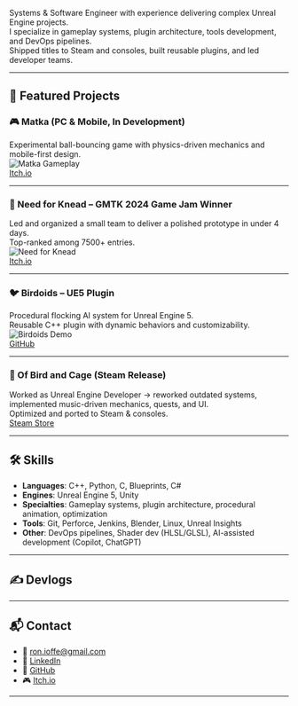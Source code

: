 
Systems & Software Engineer with experience delivering complex Unreal Engine projects.  
I specialize in gameplay systems, plugin architecture, tools development, and DevOps pipelines.  
Shipped titles to Steam and consoles, built reusable plugins, and led developer teams.  

---

## 🚀 Featured Projects

### 🎮 Matka (PC & Mobile, In Development)
Experimental ball-bouncing game with physics-driven mechanics and mobile-first design.  
![Matka Gameplay](assets/matka.gif)  
[Itch.io](https://flykiller13.itch.io/matka)

---

### 🥖 Need for Knead – GMTK 2024 Game Jam Winner
Led and organized a small team to deliver a polished prototype in under 4 days.  
Top-ranked among 7500+ entries.  
![Need for Knead](assets/needforknead.gif)  
[Itch.io](https://flykiller13.itch.io/need-for-knead)

---

### 🐦 Birdoids – UE5 Plugin
Procedural flocking AI system for Unreal Engine 5.  
Reusable C++ plugin with dynamic behaviors and customizability.  
![Birdoids Demo](assets/birdoids.gif)  
[GitHub](https://github.com/flykiller13/Birdoids)

---

### 🎼 Of Bird and Cage (Steam Release)
Worked as Unreal Engine Developer → reworked outdated systems, implemented music-driven mechanics, quests, and UI.  
Optimized and ported to Steam & consoles.  
[Steam Store](https://store.steampowered.com/app/523770/Of_Bird_and_Cage/)

---

## 🛠 Skills
- **Languages**: C++, Python, C, Blueprints, C#  
- **Engines**: Unreal Engine 5, Unity  
- **Specialties**: Gameplay systems, plugin architecture, procedural animation, optimization  
- **Tools**: Git, Perforce, Jenkins, Blender, Linux, Unreal Insights  
- **Other**: DevOps pipelines, Shader dev (HLSL/GLSL), AI-assisted development (Copilot, ChatGPT)

---

## ✍️ Devlogs

---

## 📬 Contact
- 📧 ron.ioffe@gmail.com  
- 💼 [LinkedIn](https://www.linkedin.com/in/ron-yoffe-2ba5b41b8/)  
- 🐙 [GitHub](https://github.com/flykiller13)  
- 🎮 [Itch.io](https://flykiller13.itch.io/)  

---
